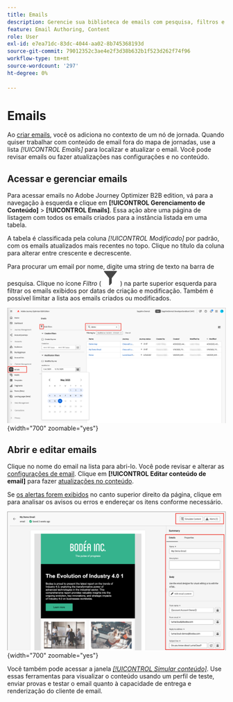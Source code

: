 ```yaml
---
title: Emails
description: Gerencie sua biblioteca de emails com pesquisa, filtros e ações em massa - edite conteúdo, configurações e teste emails fora do jornada no Journey Optimizer B2B edition.
feature: Email Authoring, Content
role: User
exl-id: e7ea71dc-83dc-4044-aa02-8b745368193d
source-git-commit: 79012352c3ae4e2f3d38b632b1f523d262f74f96
workflow-type: tm+mt
source-wordcount: '297'
ht-degree: 0%

---
```


# Emails

Ao [criar emails](./add-email.md), você os adiciona no contexto de um nó de jornada. Quando quiser trabalhar com conteúdo de email fora do mapa de jornadas, use a lista _[!UICONTROL Emails]_ para localizar e atualizar o email. Você pode revisar emails ou fazer atualizações nas configurações e no conteúdo.

## Acessar e gerenciar emails

Para acessar emails no Adobe Journey Optimizer B2B edition, vá para a navegação à esquerda e clique em **[!UICONTROL Gerenciamento de Conteúdo]** > **[!UICONTROL Emails]**. Essa ação abre uma página de listagem com todos os emails criados para a instância listada em uma tabela.

A tabela é classificada pela coluna _[!UICONTROL Modificado]_ por padrão, com os emails atualizados mais recentes no topo. Clique no título da coluna para alterar entre crescente e decrescente.

Para procurar um email por nome, digite uma string de texto na barra de pesquisa. Clique no ícone _Filtro_ ( ![Ícone Filtro](../assets/do-not-localize/icon-filter.svg) ) na parte superior esquerda para filtrar os emails exibidos por datas de criação e modificação. Também é possível limitar a lista aos emails criados ou modificados.

![Acessar a biblioteca de modelos de email e filtrar por nome e datas](./assets/emails-list-filtered.png){width="700" zoomable="yes"}

## Abrir e editar emails

Clique no nome do email na lista para abri-lo. Você pode revisar e alterar as [configurações de email](./add-email.md#define-the-email-settings). Clique em **[!UICONTROL Editar conteúdo de email]** para fazer [atualizações no conteúdo](./email-authoring.md).

Se [os alertas forem exibidos](./add-email.md#check-alerts) no canto superior direito da página, clique em para analisar os avisos ou erros e endereçar os itens conforme necessário.

![Abrir o email para fazer atualizações](./assets/email-open-update.png){width="700" zoomable="yes"}

Você também pode acessar a janela [_[!UICONTROL Simular conteúdo]_](./email-simulate-content.md). Use essas ferramentas para visualizar o conteúdo usando um perfil de teste, enviar provas e testar o email quanto à capacidade de entrega e renderização do cliente de email.
